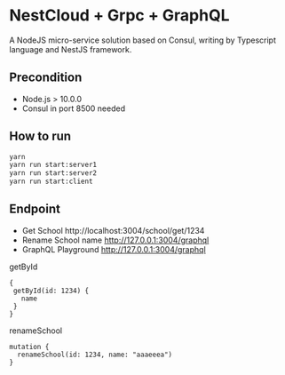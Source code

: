 # NestCloud + Grpc + GraphQL

A NodeJS micro-service solution based on Consul, writing by Typescript language and NestJS framework.


## Precondition

* Node.js > 10.0.0
* Consul in port 8500 needed

## How to run

```bash
yarn
yarn run start:server1
yarn run start:server2
yarn run start:client
```

## Endpoint 
* Get School http://localhost:3004/school/get/1234
* Rename School name http://127.0.0.1:3004/graphql
* GraphQL Playground http://127.0.0.1:3004/graphql

getById
 ```
{
  getById(id: 1234) {
    name
  }
}
```
renameSchool
```
mutation {
  renameSchool(id: 1234, name: "aaaeeea")
}
```